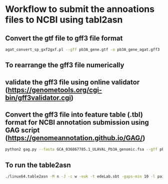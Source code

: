 
# Workflow to submit the annoations files to NCBI using tabl2asn

## Convert the gtf file to gff3 file format

```bash
agat_convert_sp_gxf2gxf.pl --gff pb3A_gene.gtf -o pb3A_gene_agat.gff3

```

## To rearrange the gff3 file numerically

## validate the gff3 file using online validator (https://genometools.org/cgi-bin/gff3validator.cgi)

## Convert the gff3 file into feature table (.tbl) format for NCBI annotation submission using GAG script (https://genomeannotation.github.io/GAG/)

```bash
python2 gag.py --fasta GCA_036867785.1_ULAVAL_Pb3A_genomic.fsa --gff pb3A_sorted_corrected_annotations.gff3 --out gag_output

```
## To run the table2asn

```bash
./linux64.table2asn -M n -J -c w -euk -t edeLab.sbt -gaps-min 10 -l paired-ends -j "[organism=plasmodiophora brassicae] [isolate=pb3A]" -i ULAVAL_Pb3A_genomic.fsa -locus-tag-prefix PBTT -f pb3A_annotations.tbl -o output_file.sqn -Z -V b
```
